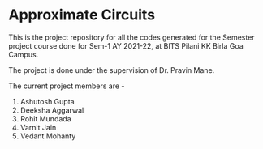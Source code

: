 # Approximate Circuits

This is the project repository for all the codes generated for the Semester project course done for Sem-1 AY 2021-22, at BITS Pilani KK Birla Goa Campus.

The project is done under the supervision of Dr. Pravin Mane.

The current project members are -

1. Ashutosh Gupta
2. Deeksha Aggarwal
3. Rohit Mundada
4. Varnit Jain
5. Vedant Mohanty
